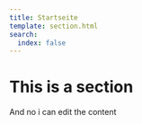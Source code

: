 ```yaml
---
title: Startseite
template: section.html
search:
  index: false
---
```


# This is a section

And no i can edit the content
